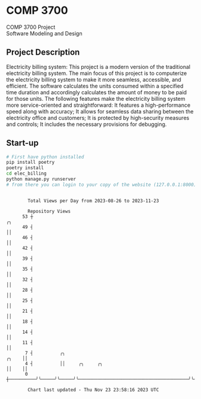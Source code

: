 # COMP 3700
COMP 3700 Project  
Software Modeling and Design
## Project Description
Electricity billing system: This project is a modern version of the traditional electricity billing system. The main focus of this project is to computerize the electricity billing system to make it more seamless, accessible, and efficient. The software calculates the units consumed within a specified time duration and accordingly calculates the amount of money to be paid for those units. The following features make the electricity billing system more service-oriented and straightforward: It features a high-performance speed along with accuracy; It allows for seamless data sharing between the electricity office and customers; It is protected by high-security measures and controls; It includes the necessary provisions for debugging.

## Start-up
```bash
# First have python installed
pip install poetry
poetry install
cd elec_billing
python manage.py runserver
# from there you can login to your copy of the website (127.0.0.1:8000), default creds are admin/admin
```

```

        Total Views per Day from 2023-08-26 to 2023-11-23

        Repository Views
      53 ┼                                                                         ╭╮
      49 ┤                                                                         ││
      46 ┤                                                                         ││
      42 ┤                                                                         ││
      39 ┤                                                                         ││
      35 ┤                                                                         ││
      32 ┤                                                                         ││
      28 ┤                                                                         ││
      25 ┤                                                                         ││
      21 ┤                                                                         ││
      18 ┤                                                                         ││
      14 ┤                                                                         ││
      11 ┤                                                                         ││
       7 ┤          ╭╮                                                       ╭╮    ││
       4 ┤          ││     ╭╮     ╭╮                                         ││    ││
       0 ┼──────────╯╰─────╯╰─────╯╰─────────────────────────────────────────╯╰────╯╰──────────────

        Chart last updated - Thu Nov 23 23:58:16 2023 UTC
        
```
